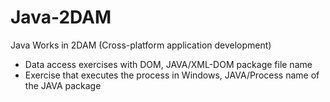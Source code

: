 # Java-2DAM
Java Works in 2DAM (Cross-platform application development)
- Data access exercises with DOM, JAVA/XML-DOM package file name
- Exercise that executes the process in Windows, JAVA/Process name of the JAVA package
